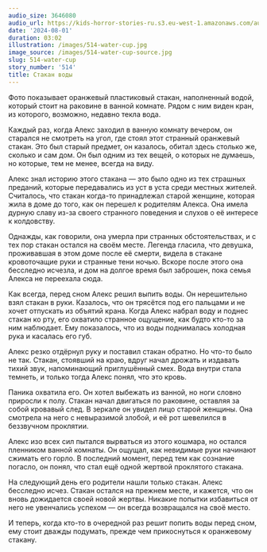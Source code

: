 ```yaml
---
audio_size: 3646080
audio_url: https://kids-horror-stories-ru.s3.eu-west-1.amazonaws.com/audio/514-water-cup.mp3
date: '2024-08-01'
duration: 03:02
illustration: /images/514-water-cup.jpg
image_source: /images/514-water-cup-source.jpg
slug: 514-water-cup
story_number: '514'
title: Стакан воды
---
```


Фото показывает оранжевый пластиковый стакан, наполненный водой, который стоит на раковине в ванной комнате. Рядом с ним виден кран, из которого, возможно, недавно текла вода.

Каждый раз, когда Алекс заходил в ванную комнату вечером, он старался не смотреть на угол, где стоял этот странный оранжевый стакан. Это был старый предмет, он казалось, обитал здесь столько же, сколько и сам дом. Он был одним из тех вещей, о которых не думаешь, но которые, тем не менее, всегда на виду.

Алекс знал историю этого стакана — это было одно из тех страшных преданий, которые передавались из уст в уста среди местных жителей. Считалось, что стакан когда-то принадлежал старой женщине, которая жила в доме до того, как он перешел к родителям Алекса. Она имела дурную славу из-за своего странного поведения и слухов о её интересе к колдовству.

Однажды, как говорили, она умерла при странных обстоятельствах, и с тех пор стакан остался на своём месте. Легенда гласила, что девушка, проживавшая в этом доме после её смерти, видела в стакане кровоточащие руки и странные тени ночью. Вскоре после этого она бесследно исчезла, и дом на долгое время был заброшен, пока семья Алекса не переехала сюда.

Как всегда, перед сном Алекс решил выпить воды. Он нерешительно взял стакан в руки. Казалось, что он трясётся под его пальцами и не хочет отпускать из объятий крана. Когда Алекс набрал воду и поднес стакан ко рту, его охватило странное ощущение, как будто кто-то за ним наблюдает. Ему показалось, что из воды поднималась холодная рука и касалась его губ.

Алекс резко отдёрнул руку и поставил стакан обратно. Но что-то было не так. Стакан, стоявший на краю, вдруг начал дрожать и издавать тихий звук, напоминающий приглушённый смех. Вода внутри стала темнеть, и только тогда Алекс понял, что это кровь.

Паника охватила его. Он хотел выбежать из ванной, но ноги словно приросли к полу. Стакан начал двигаться по раковине, оставляя за собой кровавый след. В зеркале он увидел лицо старой женщины. Она смотрела на него с невыразимой злобой, и её рот шевелился в беззвучном проклятии.

Алекс изо всех сил пытался вырваться из этого кошмара, но остался пленником ванной комнаты. Он ощущал, как невидимые руки начинают сжимать его горло. В последний момент, перед тем как сознание погасло, он понял, что стал ещё одной жертвой проклятого стакана.

На следующий день его родители нашли только стакан. Алекс бесследно исчез. Стакан остался на прежнем месте, и кажется, что он вновь дожидается своей новой жертвы. Никакие попытки избавиться от него не увенчались успехом — он всегда возвращался на своё место.

И теперь, когда кто-то в очередной раз решит попить воды перед сном, ему стоит дважды подумать, прежде чем прикоснуться к оранжевому стакану.